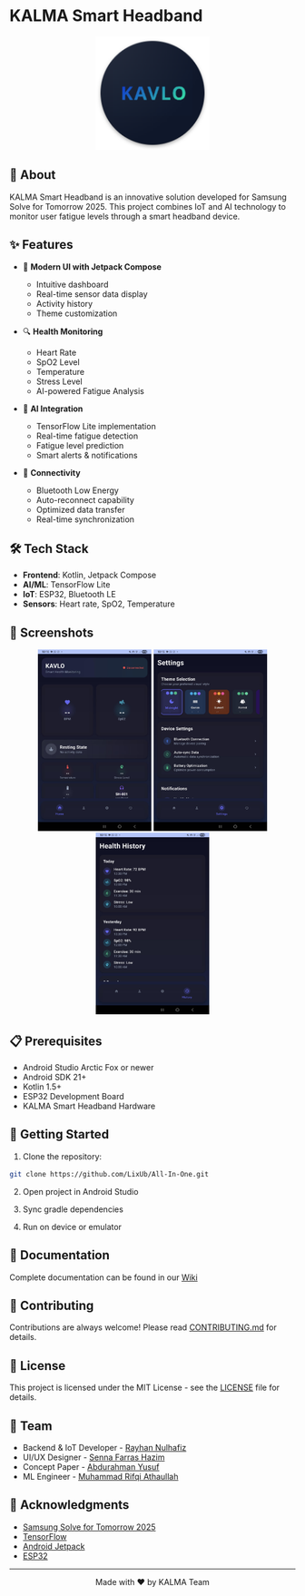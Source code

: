 # KALMA Smart Headband

<p align="center">
  <img src="kalma-logo.png" alt="KALMA Logo" width="200"/>
</p>

## 🎯 About
KALMA Smart Headband is an innovative solution developed for Samsung Solve for Tomorrow 2025. This project combines IoT and AI technology to monitor user fatigue levels through a smart headband device.

## ✨ Features
- 📱 **Modern UI with Jetpack Compose**
  - Intuitive dashboard
  - Real-time sensor data display
  - Activity history
  - Theme customization

- 🔍 **Health Monitoring**
  - Heart Rate
  - SpO2 Level
  - Temperature
  - Stress Level
  - AI-powered Fatigue Analysis

- 🤖 **AI Integration**
  - TensorFlow Lite implementation
  - Real-time fatigue detection
  - Fatigue level prediction
  - Smart alerts & notifications

- 📡 **Connectivity**
  - Bluetooth Low Energy
  - Auto-reconnect capability
  - Optimized data transfer
  - Real-time synchronization

## 🛠 Tech Stack
- **Frontend**: Kotlin, Jetpack Compose
- **AI/ML**: TensorFlow Lite
- **IoT**: ESP32, Bluetooth LE
- **Sensors**: Heart rate, SpO2, Temperature

## 📱 Screenshots
<p align="center">
  <img src="546548310_1481205046432674_2694086336126700254_n.jpg" width="200" />
  <img src="546443653_4158714477704617_1254143330320904460_n.jpg" width="200" />
  <img src="546226779_1283478446411962_2068408120638728328_n.jpg" width="200" />
</p>

## 📋 Prerequisites
- Android Studio Arctic Fox or newer
- Android SDK 21+
- Kotlin 1.5+
- ESP32 Development Board
- KALMA Smart Headband Hardware

## 🚀 Getting Started
1. Clone the repository:
```bash
git clone https://github.com/LixUb/All-In-One.git
```

2. Open project in Android Studio

3. Sync gradle dependencies

4. Run on device or emulator

## 📖 Documentation
Complete documentation can be found in our [Wiki](https://github.com/LixUb/All-In-One/wiki)

## 🤝 Contributing
Contributions are always welcome! Please read [CONTRIBUTING.md](CONTRIBUTING.md) for details.

## 📄 License
This project is licensed under the MIT License - see the [LICENSE](LICENSE) file for details.

## 👥 Team
- Backend & IoT Developer - [Rayhan Nulhafiz](https://github.com/LixUb)
- UI/UX Designer - [Senna Farras Hazim](https://github.com/GeneralFrosa)
- Concept Paper - [Abdurahman Yusuf](https://github.com/Abduudu)
- ML Engineer - [Muhammad Rifqi Athaullah](https://github.com/Ripslinger9)

## 🙏 Acknowledgments
- [Samsung Solve for Tomorrow 2025](https://www.samsung.com/id/solvefortomorrow/)
- [TensorFlow](https://www.tensorflow.org/)
- [Android Jetpack](https://developer.android.com/jetpack)
- [ESP32](https://www.espressif.com/)

---
<p align="center">Made with ❤️ by KALMA Team</p>
